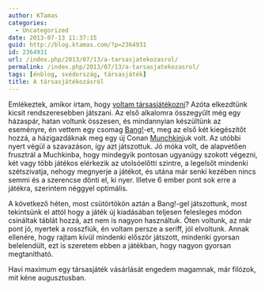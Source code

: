 ```yaml
---
author: KTamas
categories:
  - Uncategorized
date: 2013-07-13 11:37:15
guid: http://blog.ktamas.com/?p=2364931
id: 2364931
url: /index.php/2013/07/13/a-tarsasjatekozasrol/
permalink: /index.php/2013/07/13/a-tarsasjatekozasrol/
tags: [énblog, svédország, társasjáték]
title: A társasjátékozásról
---
```


Emlékeztek, amikor írtam, hogy [voltam társasjátékozni](http://blog.ktamas.com/index.php/2013/06/10/nyugis-hetvege/)? Azóta elkezdtünk kicsit rendszeresebben játszani. Az első alkalomra összegyűlt még egy házaspár, hatan voltunk összesen, és mindannyian készültünk az eseményre, én vettem egy csomag [Bang!](http://boardgamegeek.com/boardgame/3955/bang)-et, meg az első két kiegészítőt hozzá, a házigazdáknak meg egy új Conan [Munchkin](http://boardgamegeek.com/boardgame/1927/munchkin)juk volt. Az utóbbi nyert végül a szavazáson, így azt játszottuk. Jó móka volt, de alapvetően frusztrál a Muchkinba, hogy mindegyik pontosan ugyanúgy szokott végezni, két vagy több játékos elérkezik az utolsóelőtti szintre, a legelsőt mindenki szétszivatja, nehogy megnyerje a játékot, és utána már senki kezében nincs semmi és a szerencse dönti el, ki nyer. Illetve 6 ember pont sok erre a játékra, szerintem néggyel optimális.

A következő héten, most csütörtökön aztán a Bang!-gel játszottunk, most tekintsünk el attól hogy a játék új kiadásában teljesen felesleges módon csináltak táblát hozzá, azt nem is nagyon használtuk. Öten voltunk, az már pont jó, nyertek a rosszfiúk, én voltam persze a seriff, jól elvoltunk. Annak ellenére, hogy rajtam kívül mindenki először játszott, mindenki gyorsan belelendült, ezt is szeretem ebben a játékban, hogy nagyon gyorsan megtanítható.

Havi maximum egy társasjáték vásárlását engedem magamnak, már filózok, mit kéne augusztusban.
